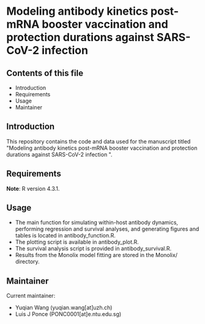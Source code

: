 # Modeling antibody kinetics post-mRNA booster vaccination and protection durations against SARS-CoV-2 infection

## Contents of this file

 - Introduction
 - Requirements
 - Usage
 - Maintainer

## Introduction

This repository contains the code and data used for the manuscript titled "Modeling antibody kinetics post-mRNA booster vaccination and protection durations against SARS-CoV-2 infection ".


## Requirements

**Note**: R version 4.3.1.

## Usage

 - The main function for simulating within-host antibody dynamics, performing regression and survival analyses, and generating figures and tables is located in antibody_function.R.
 - The plotting script is available in antibody_plot.R.
 - The survival analysis script is provided in antibody_survival.R.
 - Results from the Monolix model fitting are stored in the Monolix/ directory.


## Maintainer

Current maintainer:
- Yuqian Wang (yuqian.wang[at]uzh.ch)
- Luis J Ponce (PONC0001[at]e.ntu.edu.sg)
